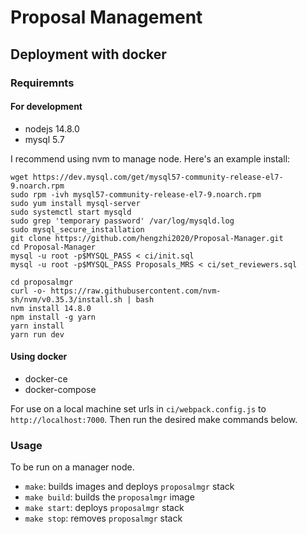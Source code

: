 # Proposal Management 

## Deployment with docker

### Requiremnts

#### For development
- nodejs 14.8.0
- mysql 5.7

I recommend using nvm to manage node. Here's an example install:
```
wget https://dev.mysql.com/get/mysql57-community-release-el7-9.noarch.rpm
sudo rpm -ivh mysql57-community-release-el7-9.noarch.rpm
sudo yum install mysql-server
sudo systemctl start mysqld
sudo grep 'temporary password' /var/log/mysqld.log
sudo mysql_secure_installation
git clone https://github.com/hengzhi2020/Proposal-Manager.git
cd Proposal-Manager
mysql -u root -p$MYSQL_PASS < ci/init.sql
mysql -u root -p$MYSQL_PASS Proposals_MRS < ci/set_reviewers.sql

cd proposalmgr
curl -o- https://raw.githubusercontent.com/nvm-sh/nvm/v0.35.3/install.sh | bash
nvm install 14.8.0
npm install -g yarn
yarn install
yarn run dev
```

#### Using docker
- docker-ce
- docker-compose

For use on a local machine set urls in `ci/webpack.config.js` to `http://localhost:7000`. Then run the desired make commands below.

### Usage

To be run on a manager node.

- `make`: builds images and deploys `proposalmgr` stack
- `make build`: builds the `proposalmgr` image
- `make start`: deploys `proposalmgr` stack
- `make stop`: removes `proposalmgr` stack

